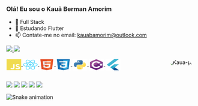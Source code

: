 ### Olá! Eu sou o Kauã Berman Amorim

- 🔭 Full Stack
- 🌱 Estudando Flutter
- 📫 Contate-me no email: kauabamorim@outlook.com

<div>
  <a href="https://github.com/kauabamorim">
  <img height="180em" src="https://github-readme-stats.vercel.app/api?username=kauabamorim&show_icons=true&theme=ocean_dark&include_all_commits=true&count_private=true"/>
  <img height="180em" src="https://github-readme-stats.vercel.app/api/top-langs/?username=kauabamorim&layout=compact&langs_count=7&theme=ocean_dark"/>
</div>
  
<div style="display: inline_block"><br>
  <img align="center" alt="Kaua-Js" height="30" width="40" src="https://raw.githubusercontent.com/devicons/devicon/master/icons/javascript/javascript-plain.svg">
  <img align="center" alt="Kaua-React" height="30" width="40" src="https://raw.githubusercontent.com/devicons/devicon/master/icons/react/react-original.svg">
  <img align="center" alt="Kaua-HTML" height="30" width="40" src="https://raw.githubusercontent.com/devicons/devicon/master/icons/html5/html5-original.svg">
  <img align="center" alt="Kaua-CSS" height="30" width="40" src="https://raw.githubusercontent.com/devicons/devicon/master/icons/css3/css3-original.svg">
  <img align="center" alt="Kaua-Python" height="30" width="40" src="https://raw.githubusercontent.com/devicons/devicon/master/icons/python/python-original.svg">
  <img align="center" alt="Kaua-Csharp" height="30" width="40" src="https://raw.githubusercontent.com/devicons/devicon/master/icons/csharp/csharp-original.svg">
  <img align="center" alt="Kaua-Python" height="30" width="40" src="https://github.com/devicons/devicon/blob/master/icons/flutter/flutter-original.svg">
  <img align="right" alt="Kaua-pic" height="150" style="border-radius:50px;" src="https://media4.giphy.com/media/BemKqR9RDK4V2/giphy.gif?cid=ecf05e475csvozyrw1z6t44jdfoyt4j9n1uv91osjguvo4oe&rid=giphy.gif&ct=g"
</div>
    
  ##
 
<div> 
  <a href="https://www.youtube.com/channel/UCVTW5r4qTwGKqtdZiwJ7zPA" target="_blank"><img src="https://img.shields.io/badge/YouTube-FF0000?style=for-the-badge&logo=youtube&logoColor=white" target="_blank"></a>
  <a href="https://www.instagram.com/k._.amorim/" target="_blank"><img src="https://img.shields.io/badge/-Instagram-%23E4405F?style=for-the-badge&logo=instagram&logoColor=white" target="_blank"></a>
 	<a href="https://www.twitch.tv/kauboy3" target="_blank"><img src="https://img.shields.io/badge/Twitch-9146FF?style=for-the-badge&logo=twitch&logoColor=white" target="_blank"></a>
  <a href = "mailto:kauabamorim@outlook.com"><img src="https://img.shields.io/badge/Microsoft_Outlook-0078D4?style=for-the-badge&logo=microsoft-outlook&logoColor=white"></a>
  <a href="https://www.linkedin.com/in/kau%C3%A3-berman-amorim/" target="_blank"><img src="https://img.shields.io/badge/-LinkedIn-%230077B5?style=for-the-badge&logo=linkedin&logoColor=white" target="_blank"></a>
 
  ![Snake animation](https://github.com/kauabamorim/kauabamorim/blob/output/github-contribution-grid-snake.svg)
 
</div>
